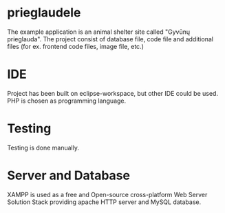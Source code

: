 # prieglaudele

The example application is an animal shelter site called "Gyvūnų prieglauda".
The project consist of database file, code file and additional files (for ex. frontend code files, image file, etc.)

# IDE

Project has been built on eclipse-workspace, but other IDE could be used. PHP is chosen as programming language.

# Testing

Testing is done manually. 

# Server and Database

XAMPP is used as a free and Open-source cross-platform Web Server Solution Stack providing apache HTTP server and MySQL database.


 


